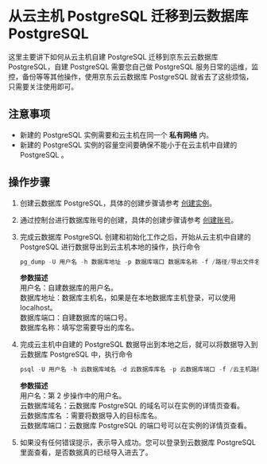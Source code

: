 # 从云主机 PostgreSQL 迁移到云数据库 PostgreSQL
这里主要讲下如何从云主机自建 PostgreSQL 迁移到京东云云数据库 PostgreSQL，自建 PostgreSQL 需要您自己做 PostgreSQL 服务日常的运维，监控，备份等等其他操作，使用京东云云数据库 PostgreSQL 就省去了这些烦恼，只需要关注使用即可。

## 注意事项
* 新建的 PostgreSQL 实例需要和云主机在同一个 **私有网络** 内。
* 新建的 PostgreSQL 实例的容量空间要确保不能小于在云主机中自建的 PostgreSQL 。

## 操作步骤
1. 创建云数据库 PostgreSQL，具体的创建步骤请参考 [创建实例](../../../Operation-Guide/Instance/Create-Instance.md)。
2. 通过控制台进行数据库账号的创建，具体的创建步骤请参考 [创建账号](../../../Operation-Guide/Account/Create-Account/PostgreSQL-Create-Account.md)。
3. 完成云数据库 PostgreSQL 创建和初始化工作之后，开始从云主机中自建的 PostgreSQL 进行数据导出到云主机本地的操作，执行命令

    ```SQL
    pg_dump -U 用户名 -h 数据库地址 -p 数据库端口 数据库名称 -f /路径/导出文件名.sql
    ```
   **参数描述**<br>
    用户名：自建数据库的用户名。<br>
    数据库地址：数据库主机名，如果是在本地数据库主机登录，可以使用localhost。<br>
    数据库端口：自建数据库的端口号。<br>
    数据库名称：填写您需要导出的库名。<br>
    
4. 完成云主机中自建的 PostgreSQL 数据导出到本地之后，就可以将数据导入到云数据库 PostgreSQL 中，执行命令

    ```SQL
    psql -U 用户名 -h 云数据库域名 -d 云数据库库名 -p 云数据库端口 -f /云主机路径/导出文件名.sql
    ```
    **参数描述**<br>
    用户名：第 2 步操作中的用户名。<br>
    云数据库域名：云数据库 PostgreSQL 的域名可以在实例的详情页查看。<br>
    云数据库库名 ：需要将数据导入的目标库名。<br>
    云数据库端口：云数据库 PostgreSQL 的端口号可以在实例的详情页查看。<br>
    
5. 如果没有任何错误提示，表示导入成功。您可以登录到云数据库 PostgreSQL 里面查看，是否数据真的已经导入进去了。
